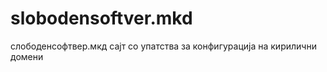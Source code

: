 slobodensoftver.mkd
===================

слободенсофтвер.мкд сајт со упатства за конфигурација на кирилични домени
